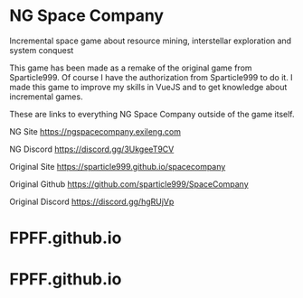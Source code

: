 # NG Space Company

Incremental space game about resource mining, interstellar exploration and system conquest

This game has been made as a remake of the original game from Sparticle999. Of course I have the authorization from Sparticle999 to do it. I made this game to improve my skills in VueJS and to get knowledge about incremental games.

These are links to everything NG Space Company outside of the game itself.

NG Site https://ngspacecompany.exileng.com

NG Discord https://discord.gg/3UkgeeT9CV

Original Site https://sparticle999.github.io/spacecompany

Original Github https://github.com/sparticle999/SpaceCompany

Original Discord https://discord.gg/hgRUjVp
# FPFF.github.io
# FPFF.github.io
